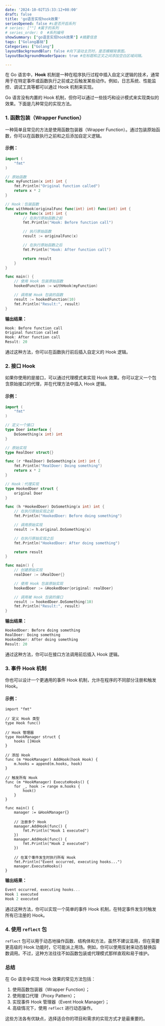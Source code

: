 ```yaml
---
date: '2024-10-02T15:33:12+08:00'
draft: false
title: 'go语言实现hook效果'
seriesOpened: false #s是否开启系列
# series: [""] #属于的系列 
# series_order: 0  #系列编号
showSummary: ["go语言实现hook效果"] #摘要信息
tags: ["Golang基础"]
Categories: ["Golang"]
layoutBackgroundBlur: false #向下滚动主页时，是否模糊背景图。
layoutBackgroundHeaderSpace: true #在标题和正文之间添加空白区域间隔。

---
```


在 Go 语言中，**Hook** 机制是一种在程序执行过程中插入自定义逻辑的技术，通常用于在特定事件或函数执行之前或之后触发某些动作。例如，日志系统、性能监控、调试工具等都可以通过 Hook 机制来实现。

Go 语言没有内置的 Hook 机制，但你可以通过一些技巧和设计模式来实现类似的效果。下面是几种常见的实现方法。

### 1. **函数包装（Wrapper Function）**

一种简单且常见的方法是使用函数包装器（Wrapper Function）。通过包装原始函数，你可以在函数执行之前和之后添加自定义逻辑。

#### 示例：

```go
import (
    "fmt"
)

// 原始函数
func myFunction(x int) int {
    fmt.Println("Original function called")
    return x * 2
}

// Hook：包装函数
func withHook(originalFunc func(int) int) func(int) int {
    return func(x int) int {
        // 在执行原始函数之前
        fmt.Println("Hook: Before function call")

        // 执行原始函数
        result := originalFunc(x)

        // 在执行原始函数之后
        fmt.Println("Hook: After function call")

        return result
    }
}

func main() {
    // 使用 Hook 包装原始函数
    hookedFunction := withHook(myFunction)

    // 调用被 Hook 包装的函数
    result := hookedFunction(10)
    fmt.Println("Result:", result)
}
```

**输出结果：**

```c
Hook: Before function call
Original function called
Hook: After function call
Result: 20
```

通过这种方法，你可以在函数执行前后插入自定义的 Hook 逻辑。

### 2. **接口 Hook**

如果你使用的是接口，可以通过代理模式来实现 Hook 效果。你可以定义一个包含原始接口的代理，并在代理方法中插入 Hook 逻辑。

#### 示例：

```go
import (
    "fmt"
)

// 定义一个接口
type Doer interface {
    DoSomething(x int) int
}

// 原始实现
type RealDoer struct{}

func (r *RealDoer) DoSomething(x int) int {
    fmt.Println("RealDoer: Doing something")
    return x * 2
}

// Hook：代理实现
type HookedDoer struct {
    original Doer
}

func (h *HookedDoer) DoSomething(x int) int {
    // 在执行原始实现之前
    fmt.Println("HookedDoer: Before doing something")

    // 调用原始实现
    result := h.original.DoSomething(x)

    // 在执行原始实现之后
    fmt.Println("HookedDoer: After doing something")

    return result
}

func main() {
    // 创建原始实现
    realDoer := &RealDoer{}

    // 使用 Hook 包装原始实现
    hookedDoer := &HookedDoer{original: realDoer}

    // 调用被 Hook 包装的接口
    result := hookedDoer.DoSomething(10)
    fmt.Println("Result:", result)
}
```

**输出结果：**

```c
HookedDoer: Before doing something
RealDoer: Doing something
HookedDoer: After doing something
Result: 20
```

通过这种方法，你可以在接口方法调用前后插入 Hook 逻辑。

### 3. **事件 Hook 机制**

你也可以设计一个更通用的事件 Hook 机制，允许在程序的不同部分注册和触发 Hook。

#### 示例：

```Golang
import "fmt"

// 定义 Hook 类型
type Hook func()

// Hook 管理器
type HookManager struct {
    hooks []Hook
}

// 添加 Hook
func (m *HookManager) AddHook(hook Hook) {
    m.hooks = append(m.hooks, hook)
}

// 触发所有 Hook
func (m *HookManager) ExecuteHooks() {
    for _, hook := range m.hooks {
        hook()
    }
}

func main() {
    manager := &HookManager{}

    // 注册多个 Hook
    manager.AddHook(func() {
        fmt.Println("Hook 1 executed")
    })
    manager.AddHook(func() {
        fmt.Println("Hook 2 executed")
    })

    // 在某个事件发生时执行所有 Hook
    fmt.Println("Event occurred, executing hooks...")
    manager.ExecuteHooks()
}
```

**输出结果：**

```c
Event occurred, executing hooks...
Hook 1 executed
Hook 2 executed
```

通过这种方法，你可以实现一个简单的事件 Hook 机制，在特定事件发生时触发所有已注册的 Hook。

### 4. **使用 `reflect` 包**

`reflect` 包可以用于动态地操作函数、结构体和方法，虽然不建议滥用，但在需要更高级的 Hook 功能时，它可能派上用场。例如，你可以使用反射来动态替换函数调用。不过，这种方法往往不如函数包装或代理模式那样直观和易于维护。

### 总结

在 Go 语言中实现 Hook 效果的常见方法包括：

1. 使用函数包装器（Wrapper Function）；
2. 使用接口代理（Proxy Pattern）；
3. 实现事件 Hook 管理器（Event Hook Manager）；
4. 高级情况下，使用 `reflect` 进行动态操作。

这些方法各有优缺点，选择适合你的项目和需求的实现方式才是最重要的。

